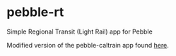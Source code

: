 pebble-rt
===============

Simple Regional Transit (Light Rail) app for Pebble

Modified version of the pebble-caltrain app found <a href="https://github.com/Katharine/pebble-caltrain" target="_blank">here</a>.
